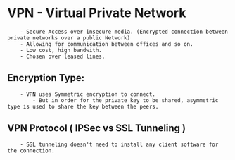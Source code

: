# VPN - Virtual Private Network

		- Secure Access over insecure media. (Encrypted connection between private networks over a public Network)
		- Allowing for communication between offices and so on.
		- Low cost, high bandwith.
		- Chosen over leased lines.

## Encryption Type:
	
		- VPN uses Symmetric encryption to connect.
			- But in order for the private key to be shared, asymmetric type is used to share the key between the peers.

## VPN Protocol ( IPSec vs SSL Tunneling )
	
		- SSL tunneling doesn't need to install any client software for the connection.